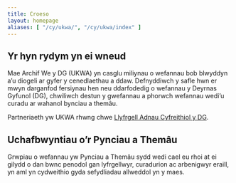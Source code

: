```yaml
---
title: Croeso
layout: homepage
aliases: [ "/cy/ukwa/", "/cy/ukwa/index" ]
---
```


## Yr hyn rydym yn ei wneud

Mae Archif We y DG (UKWA) yn casglu miliynau o wefannau bob blwyddyn a’u diogeli ar gyfer y cenedlaethau a ddaw. Defnyddiwch y safle hwn er mwyn darganfod fersiynau hen neu ddarfodedig o wefannau y Deyrnas Gyfunol (DG), chwiliwch destun y gwefannau a phorwch wefannau wedi’u curadu ar wahanol bynciau a themâu.

Partneriaeth yw UKWA rhwng chwe <a href="#" data-toggle="tooltip" data-trigger="hover click" title="" data-original-title="Yn ôl y ddeddf, rhaid adneuo pob cyhoeddiad print a digidol o’r DG - gan gynnwys gwefannau - yn y Llyfrgell Brydeinig ac yn dilyn cais, yn y chwe Llyfrgell Adnau Cyfreithiol arall: Llyfrgell Genedlaethol yr Alban, Llyfrgell Genedlaethol Cymru, Llyfrgelloedd y Bodley, Llyfrgelloedd Prifysgol Caergrawnt a Choleg y Drindod, Dulyn.">Llyfrgell Adnau Cyfreithiol y DG</a>.

## Uchafbwyntiau o’r Pynciau a Themâu

Grwpiau o wefannau yw Pynciau a Themâu sydd wedi cael eu rhoi at ei gilydd o dan bwnc penodol gan lyfrgellwyr, curadurion ac arbenigwyr eraill, yn aml yn cydweithio gyda sefydliadau allweddol yn y maes.


